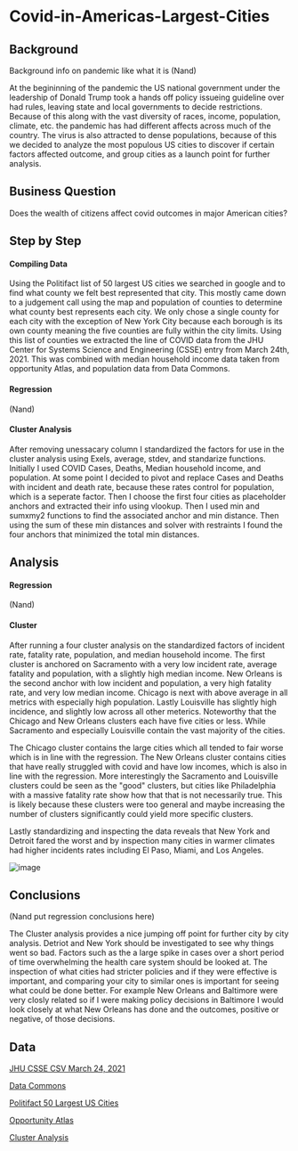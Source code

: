 # Covid-in-Americas-Largest-Cities
## Background
Background info on pandemic like what it is (Nand)

At the begininning of the pandemic the US national government under the leadership of Donald Trump took a hands off policy issueing guideline over had rules, leaving state and local governments to decide restrictions. Because of this along with the vast diversity of races, income, population, climate, etc. the pandemic has had different affects across much of the country. The virus is also attracted to dense populations, because of this we decided to analyze the most populous US cities to discover if certain factors affected outcome, and group cities as a launch point for further analysis.

## Business Question
Does the wealth of citizens affect covid outcomes in major American cities?
## Step by Step
#### Compiling Data
Using the Politifact list of 50 largest US cities we searched in google and to find what county we felt best represented that city. This mostly came down to a judgement call using the map and population of counties to determine what county best represents each city. We only chose a single county for each city with the exception of New York City because each borough is its own county meaning the five counties are fully within the city limits.
Using this list of counties we extracted the line of COVID data from the JHU Center for Systems Science and Engineering (CSSE) entry from March 24th, 2021. This was combined with median household income data taken from opportunity Atlas, and population data from Data Commons.
#### Regression
(Nand)
#### Cluster Analysis
After removing unessacary column I standardized the factors for use in the cluster analysis using Exels, average, stdev, and standarize functions. Initially I used COVID Cases, Deaths, Median household income, and population. At some point I decided to pivot and replace Cases and Deaths with incident and death rate, because these rates control for population, which is a seperate factor. Then I choose the first four cities as placeholder anchors and extracted their info using vlookup. Then I used min and sumxmy2 functions to find the associated anchor and min distance. Then using the sum of these min distances and solver with restraints I found the four anchors that minimized the total min distances. 
## Analysis
#### Regression
(Nand)
#### Cluster
After running a four cluster analysis on the standardized factors of incident rate, fatality rate, population, and median household income. The first cluster is anchored on Sacramento with a very low incident rate, average fatality and population, with a slightly high median income. New Orleans is the second anchor with low incident and population, a very high fatality rate, and very low median income. Chicago is next with above average in all metrics with especially high population. Lastly Louisville has slightly high incidence, and slightly low across all other meterics. Noteworthy that the Chicago and New Orleans clusters each have five cities or less. While Sacramento and especially Louisville contain the vast majority of the cities. 

The Chicago cluster contains the large cities which all tended to fair worse which is in line with the regression. The New Orleans cluster contains cities that have really struggled with covid and have low incomes, which is also in line with the regression.
More interestingly the Sacramento and Louisville clusters could be seen as the "good" clusters, but cities like Philadelphia with a massive fatality rate show how that that is not necessarily true. This is likely because these clusters were too general and maybe increasing the number of clusters significantly could yield more specific clusters.

Lastly standardizing and inspecting the data reveals that New York and Detroit fared the worst and by inspection many cities in warmer climates had higher incidents rates including El Paso, Miami, and Los Angeles. 

![image](https://user-images.githubusercontent.com/78045592/112733033-f1465100-8f13-11eb-9575-e576cf7f59f2.png)

## Conclusions
(Nand put regression conclusions here)

The Cluster analysis provides a nice jumping off point for further city by city analysis. Detriot and New York should be investigated to see why things went so bad. Factors such as the a large spike in cases over a short period of time overwhelming the health care system should be looked at. The inspection of what cities had stricter policies and if they were effective is important, and comparing your city to similar ones is important for seeing what could be done better. For example New Orleans and Baltimore were very closly related so if I were making policy decisions in Baltimore I would look closely at what New Orleans has done and the outcomes, positive or negative, of those decisions. 

## Data
[JHU CSSE CSV March 24, 2021](https://github.com/CSSEGISandData/COVID-19/blob/master/csse_covid_19_data/csse_covid_19_daily_reports_us/03-24-2021.csv)

[Data Commons](https://datacommons.org/place/geoId/06037)

[Politifact 50 Largest US Cities](https://www.politifact.com/largestcities/)

[Opportunity Atlas](https://www.opportunityatlas.org/)

[Cluster Analysis](https://github.com/cmclane1/Covid-in-Americas-Largest-Cities/blob/main/Covid_Cities_Cluster.xlsx)
